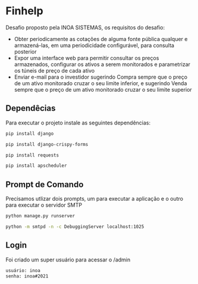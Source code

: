 # Finhelp
Desafio proposto pela INOA SISTEMAS, os requisitos do desafio:
- Obter periodicamente as cotações de alguma fonte pública qualquer e armazená-las, em uma periodicidade configurável, para consulta posterior
- Expor uma interface web para permitir consultar os preços armazenados, configurar os ativos a serem monitorados e parametrizar os túneis de preço de cada ativo
- Enviar e-mail para o investidor sugerindo Compra sempre que o preço de um ativo monitorado cruzar o seu limite inferior, e sugerindo Venda sempre que o preço de um ativo monitorado cruzar o seu limite superior

## Dependêcias
Para executar o projeto instale as seguintes dependências:
```sh
pip install django
```
```sh
pip install django-crispy-forms
```
```sh
pip install requests
```
```sh
pip install apscheduler
```
## Prompt de Comando
Precisamos utlizar dois prompts, um para executar a aplicação e o outro para executar o servidor SMTP
```sh
python manage.py runserver
```
```sh
python -m smtpd -n -c DebuggingServer localhost:1025
```

## Login
Foi criado um super usuário para acessar o /admin
```sh
usuário: inoa
senha: inoa#2021
```
